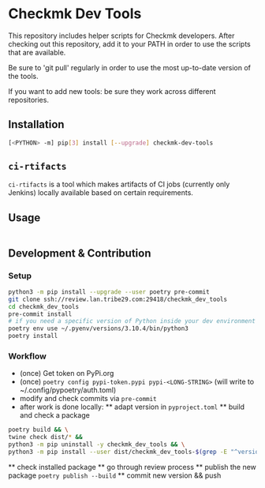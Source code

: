 # Checkmk Dev Tools

This repository includes helper scripts for Checkmk developers. After checking
out this repository, add it to your PATH in order to use the scripts that are
available.

Be sure to 'git pull' regularly in order to use the most up-to-date version of
the tools.

If you want to add new tools: be sure they work across different repositories.


## Installation

```sh
[<PYTHON> -m] pip[3] install [--upgrade] checkmk-dev-tools
```

## `ci-rtifacts`

`ci-rtifacts` is a tool which makes artifacts of CI jobs (currently only Jenkins) locally available
based on certain requirements.


## Usage

```
```

## Development & Contribution

### Setup

```sh
python3 -m pip install --upgrade --user poetry pre-commit
git clone ssh://review.lan.tribe29.com:29418/checkmk_dev_tools
cd checkmk_dev_tools
pre-commit install
# if you need a specific version of Python inside your dev environment
poetry env use ~/.pyenv/versions/3.10.4/bin/python3
poetry install
```

### Workflow

* (once) Get token on PyPi.org
* (once) `poetry config pypi-token.pypi pypi-<LONG-STRING>`
  (will write to ~/.config/pypoetry/auth.toml)
* modify and check commits via `pre-commit`
* after work is done locally:
** adapt version in `pyproject.toml`
** build and check a package
```sh
poetry build && \
twine check dist/* &&
python3 -m pip uninstall -y checkmk_dev_tools && \
python3 -m pip install --user dist/checkmk_dev_tools-$(grep -E "^version.?=" pyproject.toml | cut -d '"' -f 2)-py3-none-any.whl
```
** check installed package
** go through review process
** publish the new package `poetry publish --build`
** commit new version && push
